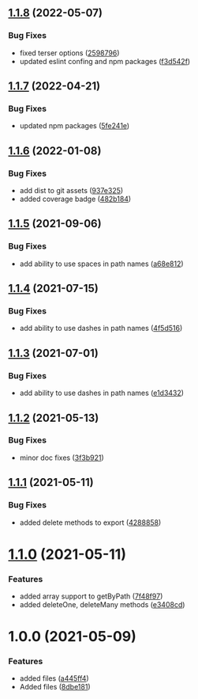 ## [1.1.8](https://github.com/kouts/vue-set-path/compare/v1.1.7...v1.1.8) (2022-05-07)


### Bug Fixes

* fixed terser options ([2598796](https://github.com/kouts/vue-set-path/commit/25987967d460d1439d754e5b57a39bbfdab687fc))
* updated eslint confing and npm packages ([f3d542f](https://github.com/kouts/vue-set-path/commit/f3d542fd7ce158c24df0b12e40707d8ba43e7eab))

## [1.1.7](https://github.com/kouts/vue-set-path/compare/v1.1.6...v1.1.7) (2022-04-21)


### Bug Fixes

* updated npm packages ([5fe241e](https://github.com/kouts/vue-set-path/commit/5fe241e0221341005acd40aa749e13a639eb0112))

## [1.1.6](https://github.com/kouts/vue-set-path/compare/v1.1.5...v1.1.6) (2022-01-08)


### Bug Fixes

* add dist to git assets ([937e325](https://github.com/kouts/vue-set-path/commit/937e325829afbe1ba94f6d6a5e03f57fb996406d))
* added coverage badge ([482b184](https://github.com/kouts/vue-set-path/commit/482b184e67879ed31e2c4b0c5ccfdd83b9cfbe60))

## [1.1.5](https://github.com/kouts/vue-set-path/compare/v1.1.4...v1.1.5) (2021-09-06)


### Bug Fixes

* add ability to use spaces in path names ([a68e812](https://github.com/kouts/vue-set-path/commit/a68e81221b15944db7b89033bd82a92682285a05))

## [1.1.4](https://github.com/kouts/vue-set-path/compare/v1.1.3...v1.1.4) (2021-07-15)


### Bug Fixes

* add ability to use dashes in path names ([4f5d516](https://github.com/kouts/vue-set-path/commit/4f5d5160c1af0c2d9d475115f19dd34c4b666939))

## [1.1.3](https://github.com/kouts/vue-set-path/compare/v1.1.2...v1.1.3) (2021-07-01)


### Bug Fixes

* add ability to use dashes in path names ([e1d3432](https://github.com/kouts/vue-set-path/commit/e1d34321b3171e473e537c53b52e4da46a00cd0c))

## [1.1.2](https://github.com/kouts/vue-set-path/compare/v1.1.1...v1.1.2) (2021-05-13)


### Bug Fixes

* minor doc fixes ([3f3b921](https://github.com/kouts/vue-set-path/commit/3f3b92174b9826656af2e915c18cc2c311db38d5))

## [1.1.1](https://github.com/kouts/vue-set-path/compare/v1.1.0...v1.1.1) (2021-05-11)


### Bug Fixes

* added delete methods to export ([4288858](https://github.com/kouts/vue-set-path/commit/4288858f709e16abab0aca9f6edccb58b01a2649))

# [1.1.0](https://github.com/kouts/vue-set-path/compare/v1.0.0...v1.1.0) (2021-05-11)


### Features

* added array support to getByPath ([7f48f97](https://github.com/kouts/vue-set-path/commit/7f48f97bbb8eac0d3fe5219f69e98fa243bbe9cb))
* added deleteOne, deleteMany methods ([e3408cd](https://github.com/kouts/vue-set-path/commit/e3408cdebe3525d5163554cddbf410a3742cbd5e))

# 1.0.0 (2021-05-09)


### Features

* added files ([a445ff4](https://github.com/kouts/vue-set-path/commit/a445ff4f13758c8b0e9ab7e531f510280a1ccfdc))
* Added files ([8dbe181](https://github.com/kouts/vue-set-path/commit/8dbe181555949cb38049b7195f0610619d7e2a1f))
